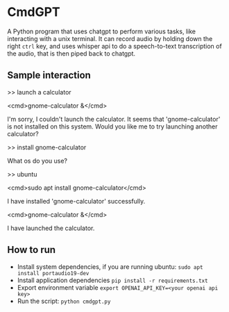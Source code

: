 # CmdGPT
A Python program that uses chatgpt to perform various tasks, like interacting with a unix terminal. It can record audio
by holding down the right `ctrl` key, and uses whisper api to do a speech-to-text transcription of the audio, that is
then piped back to chatgpt.

## Sample interaction
\>\> launch a calculator

\<cmd\>gnome-calculator &\</cmd\>

I'm sorry, I couldn't launch the calculator. It seems that 'gnome-calculator' is not installed on this system. Would you like me to try launching another calculator?

\>\> install gnome-calculator

What os do you use?

\>\> ubuntu

\<cmd\>sudo apt install gnome-calculator\</cmd\>

I have installed 'gnome-calculator' successfully.

\<cmd\>gnome-calculator &\</cmd\>

I have launched the calculator.


## How to run

* Install system dependencies, if you are running ubuntu: `sudo apt install portaudio19-dev`
* Install application dependencies `pip install -r requirements.txt`
* Export environment variable `export OPENAI_API_KEY=<your openai api key>`
* Run the script: `python cmdgpt.py`
